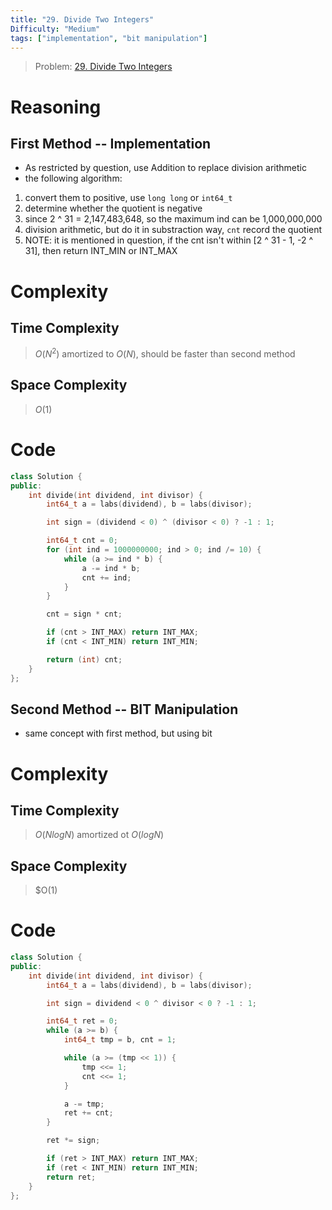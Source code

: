 ```yaml
---
title: "29. Divide Two Integers"
Difficulty: "Medium"
tags: ["implementation", "bit manipulation"]
---
```

> Problem: [29. Divide Two Integers](https://leetcode.com/problems/divide-two-integers/description/)

# Reasoning 
## First Method -- Implementation
- As restricted by question, use Addition to replace division arithmetic
- the following algorithm:
1. convert them to positive, use `long long` or `int64_t`
2. determine whether the quotient is negative 
3. since 2 ^ 31 = 2,147,483,648, so the maximum ind can be 1,000,000,000
4. division arithmetic, but do it in substraction way, `cnt` record the quotient
5. NOTE: it is mentioned in question, if the cnt isn't within [2 ^ 31 - 1, -2 ^ 31], then return INT_MIN or INT_MAX

# Complexity
## Time Complexity
> $O(N ^ 2)$
amortized to $O(N)$, should be faster than second method
## Space Complexity
> $O(1)$

# Code
```cpp
class Solution {
public:
    int divide(int dividend, int divisor) {
        int64_t a = labs(dividend), b = labs(divisor);

        int sign = (dividend < 0) ^ (divisor < 0) ? -1 : 1;

        int64_t cnt = 0;
        for (int ind = 1000000000; ind > 0; ind /= 10) {
            while (a >= ind * b) {
                a -= ind * b;
                cnt += ind;
            }
        }

        cnt = sign * cnt;

        if (cnt > INT_MAX) return INT_MAX;
        if (cnt < INT_MIN) return INT_MIN;

        return (int) cnt;
    }
};
```


## Second Method -- BIT Manipulation
- same concept with first method, but using bit 

# Complexity
## Time Complexity
> $O(NlogN)$
amortized ot $O(logN)$
## Space Complexity
> $O(1)

# Code
```cpp
class Solution {
public:
    int divide(int dividend, int divisor) {
        int64_t a = labs(dividend), b = labs(divisor);

        int sign = dividend < 0 ^ divisor < 0 ? -1 : 1;

        int64_t ret = 0;
        while (a >= b) {
            int64_t tmp = b, cnt = 1;

            while (a >= (tmp << 1)) {
                tmp <<= 1;
                cnt <<= 1;
            }

            a -= tmp;
            ret += cnt;
        }

        ret *= sign;

        if (ret > INT_MAX) return INT_MAX;
        if (ret < INT_MIN) return INT_MIN;
        return ret;
    }  
};
```